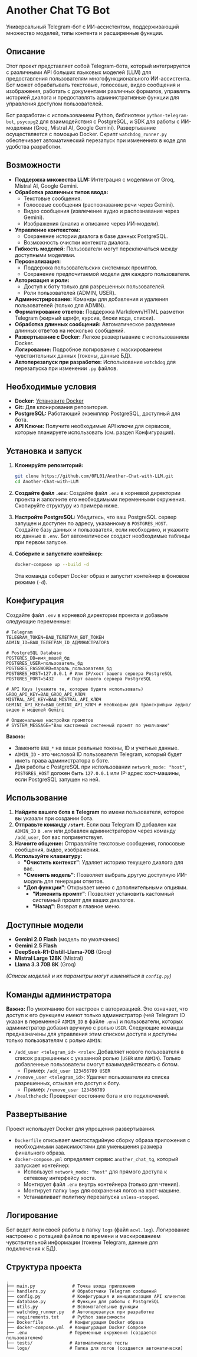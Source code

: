 # Another Chat TG Bot

Универсальный Telegram-бот с ИИ-ассистентом, поддерживающий множество моделей, типы контента и расширенные функции.

## Описание

Этот проект представляет собой Telegram-бота, который интегрируется с различными API больших языковых моделей (LLM) для предоставления пользователям многофункционального ИИ-ассистента. Бот может обрабатывать текстовые, голосовые, видео сообщения и изображения, работать с документами различных форматов, управлять историей диалога и предоставлять административные функции для управления доступом пользователей.

Бот разработан с использованием Python, библиотеки `python-telegram-bot`, `psycopg2` для взаимодействия с PostgreSQL, и SDK для работы с ИИ-моделями (Groq, Mistral AI, Google Gemini). Развертывание осуществляется с помощью Docker. Скрипт `watchdog_runner.py` обеспечивает автоматический перезапуск при изменениях в коде для удобства разработки.

## Возможности

*   **Поддержка множества LLM:** Интеграция с моделями от Groq, Mistral AI, Google Gemini.
*   **Обработка различных типов ввода:**
    *   Текстовые сообщения.
    *   Голосовые сообщения (распознавание речи через Gemini).
    *   Видео сообщения (извлечение аудио и распознавание через Gemini).
    *   Изображения (анализ и описание через ИИ-модели).
*   **Управление контекстом:**
    *   Сохранение истории диалога в базе данных PostgreSQL.
    *   Возможность очистки контекста диалога.
*   **Гибкость моделей:** Пользователи могут переключаться между доступными моделями.
*   **Персонализация:**
    *   Поддержка пользовательских системных промптов.
    *   Сохранение предпочитаемой модели для каждого пользователя.
*   **Авторизация и роли:**
    *   Доступ к боту только для разрешенных пользователей.
    *   Роли пользователей (ADMIN, USER).
*   **Администрирование:** Команды для добавления и удаления пользователей (только для ADMIN).
*   **Форматирование ответов:** Поддержка Markdown/HTML разметки Telegram (жирный шрифт, курсив, блоки кода, списки).
*   **Обработка длинных сообщений:** Автоматическое разделение длинных ответов на несколько сообщений.
*   **Развертывание с Docker:** Легкое развертывание с использованием Docker.
*   **Логирование:** Подробное логирование с маскированием чувствительных данных (токены, данные БД).
*   **Автоперезапуск при разработке:** Использование `watchdog` для перезапуска при изменении `.py` файлов.

## Необходимые условия

*   **Docker:** [Установите Docker](https://docs.docker.com/engine/install/)
*   **Git:** Для клонирования репозитория.
*   **PostgreSQL:** Работающий экземпляр PostgreSQL, доступный для бота.
*   **API Ключи:** Получите необходимые API ключи для сервисов, которые планируете использовать (см. раздел Конфигурация).

## Установка и запуск

1.  **Клонируйте репозиторий:**
    ```bash
    git clone https://github.com/0FL01/Another-Chat-with-LLM.git
    cd Another-Chat-with-LLM
    ```

2.  **Создайте файл `.env`:**
    Создайте файл `.env` в корневой директории проекта и заполните его необходимыми переменными окружения. Скопируйте структуру из примера ниже.

3.  **Настройте PostgreSQL:**
    Убедитесь, что ваш PostgreSQL сервер запущен и доступен по адресу, указанному в `POSTGRES_HOST`. Создайте базу данных и пользователя, если необходимо, и укажите их данные в `.env`. Бот автоматически создаст необходимые таблицы при первом запуске.

4.  **Соберите и запустите контейнер:**
    ```bash
    docker-compose up --build -d
    ```
    Эта команда соберет Docker образ и запустит контейнер в фоновом режиме (`-d`).

## Конфигурация

Создайте файл `.env` в корневой директории проекта и добавьте следующие переменные:

```dotenv
# Telegram
TELEGRAM_TOKEN=ВАШ_ТЕЛЕГРАМ_БОТ_ТОКЕН
ADMIN_ID=ВАШ_ТЕЛЕГРАМ_ID_АДМИНИСТРАТОРА

# PostgreSQL Database
POSTGRES_DB=имя_вашей_бд
POSTGRES_USER=пользователь_бд
POSTGRES_PASSWORD=пароль_пользователя_бд
POSTGRES_HOST=127.0.0.1 # Или IP/хост вашего сервера PostgreSQL
POSTGRES_PORT=5432     # Порт вашего сервера PostgreSQL

# API Keys (укажите те, которые будете использовать)
GROQ_API_KEY=ВАШ_GROQ_API_КЛЮЧ
MISTRAL_API_KEY=ВАШ_MISTRAL_API_КЛЮЧ
GEMINI_API_KEY=ВАШ_GEMINI_API_КЛЮЧ # Необходим для транскрипции аудио/видео и моделей Gemini

# Опциональные настройки промптов
# SYSTEM_MESSAGE="Ваш кастомный системный промпт по умолчанию"
```

**Важно:**
*   Замените `ВАШ_*` на ваши реальные токены, ID и учетные данные.
*   `ADMIN_ID` - это числовой ID пользователя Telegram, который будет иметь права администратора в боте.
*   Для работы с PostgreSQL при использовании `network_mode: "host"`, `POSTGRES_HOST` должен быть `127.0.0.1` или IP-адрес хост-машины, если PostgreSQL запущен на ней.

## Использование

1.  **Найдите вашего бота в Telegram** по имени пользователя, которое вы указали при создании бота.
2.  **Отправьте команду `/start`**. Если ваш Telegram ID добавлен как `ADMIN_ID` в `.env` или добавлен администратором через команду `/add_user`, бот вас поприветствует.
3.  **Начните общение:** Отправляйте текстовые сообщения, голосовые сообщения, видео, изображения.
4.  **Используйте клавиатуру:**
    *   **"Очистить контекст"**: Удаляет историю текущего диалога для вас.
    *   **"Сменить модель"**: Позволяет выбрать другую доступную ИИ-модель для генерации ответов.
    *   **"Доп функции"**: Открывает меню с дополнительными опциями.
        *   **"Изменить промпт"**: Позволяет установить кастомный системный промпт для ваших диалогов.
        *   **"Назад"**: Возврат в главное меню.

## Доступные модели

*   **Gemini 2.0 Flash** (модель по умолчанию)
*   **Gemini 2.5 Flash**
*   **DeepSeek-R1-Distill-Llama-70B** (Groq)
*   **Mistral Large 128K** (Mistral)
*   **Llama 3.3 70B 8K** (Groq)

*(Список моделей и их параметры могут изменяться в `config.py`)*

## Команды администратора

**Важно:** По умолчанию бот настроен с авторизацией. Это означает, что доступ к его функциям имеют только администратор (чей Telegram ID указан в переменной `ADMIN_ID` в файле `.env`) и пользователи, которых администратор добавил вручную с ролью `USER`. Следующие команды предназначены для управления этим списком доступа и доступны только пользователям с ролью `ADMIN`:

*   `/add_user <telegram_id> <role>`: Добавляет нового пользователя в список разрешенных с указанной ролью (`USER` или `ADMIN`). Только добавленные пользователи смогут взаимодействовать с ботом.
    *   Пример: `/add_user 123456789 USER`
*   `/remove_user <telegram_id>`: Удаляет пользователя из списка разрешенных, отзывая его доступ к боту.
    *   Пример: `/remove_user 123456789`
*   `/healthcheck`: Проверяет состояние бота и его подключений.

## Развертывание

Проект использует Docker для упрощения развертывания.

*   `Dockerfile` описывает многостадийную сборку образа приложения с необходимыми зависимостями для уменьшения размера финального образа.
*   `docker-compose.yml` определяет сервис `another_chat_tg`, который запускает контейнер:
    *   Использует `network_mode: "host"` для прямого доступа к сетевому интерфейсу хоста.
    *   Монтирует файл `.env` внутрь контейнера (только для чтения).
    *   Монтирует папку `logs` для сохранения логов на хост-машине.
    *   Устанавливает политику перезапуска `unless-stopped`.

## Логирование

Бот ведет логи своей работы в папку `logs` (файл `acwl.log`). Логирование настроено с ротацией файлов по времени и маскированием чувствительной информации (токены Telegram, данные для подключения к БД).

## Структура проекта

```
.
├── main.py              # Точка входа приложения
├── handlers.py          # Обработчики Telegram сообщений
├── config.py            # Конфигурация и инициализация API клиентов  
├── database.py          # Функции для работы с PostgreSQL
├── utils.py             # Вспомогательные функции
├── watchdog_runner.py   # Автоперезапуск при разработке
├── requirements.txt     # Python зависимости
├── Dockerfile          # Конфигурация Docker образа
├── docker-compose.yml  # Конфигурация Docker Compose
├── .env                # Переменные окружения (создается пользователем)
├── tests/              # Автоматические тесты
└── logs/               # Папка для логов (создается автоматически)
```
